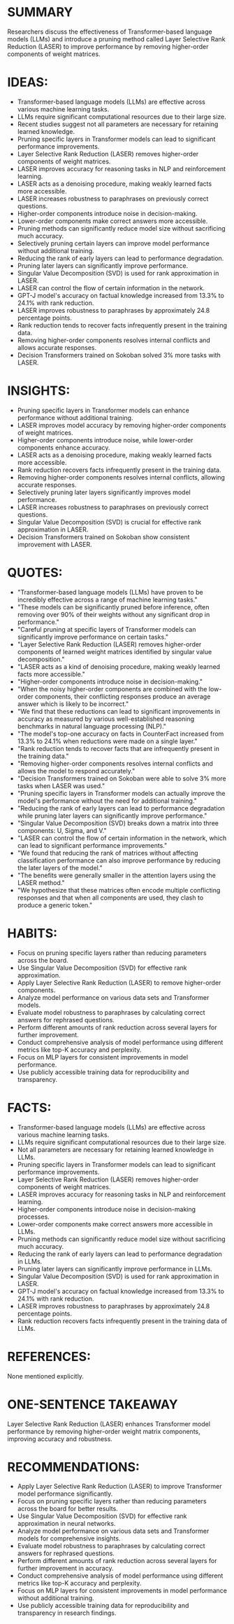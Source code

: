 # SUMMARY
Researchers discuss the effectiveness of Transformer-based language models (LLMs) and introduce a pruning method called Layer Selective Rank Reduction (LASER) to improve performance by removing higher-order components of weight matrices.

# IDEAS:
- Transformer-based language models (LLMs) are effective across various machine learning tasks.
- LLMs require significant computational resources due to their large size.
- Recent studies suggest not all parameters are necessary for retaining learned knowledge.
- Pruning specific layers in Transformer models can lead to significant performance improvements.
- Layer Selective Rank Reduction (LASER) removes higher-order components of weight matrices.
- LASER improves accuracy for reasoning tasks in NLP and reinforcement learning.
- LASER acts as a denoising procedure, making weakly learned facts more accessible.
- LASER increases robustness to paraphrases on previously correct questions.
- Higher-order components introduce noise in decision-making.
- Lower-order components make correct answers more accessible.
- Pruning methods can significantly reduce model size without sacrificing much accuracy.
- Selectively pruning certain layers can improve model performance without additional training.
- Reducing the rank of early layers can lead to performance degradation.
- Pruning later layers can significantly improve performance.
- Singular Value Decomposition (SVD) is used for rank approximation in LASER.
- LASER can control the flow of certain information in the network.
- GPT-J model's accuracy on factual knowledge increased from 13.3% to 24.1% with rank reduction.
- LASER improves robustness to paraphrases by approximately 24.8 percentage points.
- Rank reduction tends to recover facts infrequently present in the training data.
- Removing higher-order components resolves internal conflicts and allows accurate responses.
- Decision Transformers trained on Sokoban solved 3% more tasks with LASER.

# INSIGHTS:
- Pruning specific layers in Transformer models can enhance performance without additional training.
- LASER improves model accuracy by removing higher-order components of weight matrices.
- Higher-order components introduce noise, while lower-order components enhance accuracy.
- LASER acts as a denoising procedure, making weakly learned facts more accessible.
- Rank reduction recovers facts infrequently present in the training data.
- Removing higher-order components resolves internal conflicts, allowing accurate responses.
- Selectively pruning later layers significantly improves model performance.
- LASER increases robustness to paraphrases on previously correct questions.
- Singular Value Decomposition (SVD) is crucial for effective rank approximation in LASER.
- Decision Transformers trained on Sokoban show consistent improvement with LASER.

# QUOTES:
- "Transformer-based language models (LLMs) have proven to be incredibly effective across a range of machine learning tasks."
- "These models can be significantly pruned before inference, often removing over 90% of their weights without any significant drop in performance."
- "Careful pruning at specific layers of Transformer models can significantly improve performance on certain tasks."
- "Layer Selective Rank Reduction (LASER) removes higher-order components of learned weight matrices identified by singular value decomposition."
- "LASER acts as a kind of denoising procedure, making weakly learned facts more accessible."
- "Higher-order components introduce noise in decision-making."
- "When the noisy higher-order components are combined with the low-order components, their conflicting responses produce an average answer which is likely to be incorrect."
- "We find that these reductions can lead to significant improvements in accuracy as measured by various well-established reasoning benchmarks in natural language processing (NLP)."
- "The model's top-one accuracy on facts in CounterFact increased from 13.3% to 24.1% when reductions were made on a single layer."
- "Rank reduction tends to recover facts that are infrequently present in the training data."
- "Removing higher-order components resolves internal conflicts and allows the model to respond accurately."
- "Decision Transformers trained on Sokoban were able to solve 3% more tasks when LASER was used."
- "Pruning specific layers in Transformer models can actually improve the model's performance without the need for additional training."
- "Reducing the rank of early layers can lead to performance degradation while pruning later layers can significantly improve performance."
- "Singular Value Decomposition (SVD) breaks down a matrix into three components: U, Sigma, and V."
- "LASER can control the flow of certain information in the network, which can lead to significant performance improvements."
- "We found that reducing the rank of matrices without affecting classification performance can also improve performance by reducing the later layers of the model."
- "The benefits were generally smaller in the attention layers using the LASER method."
- "We hypothesize that these matrices often encode multiple conflicting responses and that when all components are used, they clash to produce a generic token."

# HABITS:
- Focus on pruning specific layers rather than reducing parameters across the board.
- Use Singular Value Decomposition (SVD) for effective rank approximation.
- Apply Layer Selective Rank Reduction (LASER) to remove higher-order components.
- Analyze model performance on various data sets and Transformer models.
- Evaluate model robustness to paraphrases by calculating correct answers for rephrased questions.
- Perform different amounts of rank reduction across several layers for further improvement.
- Conduct comprehensive analysis of model performance using different metrics like top-K accuracy and perplexity.
- Focus on MLP layers for consistent improvements in model performance.
- Use publicly accessible training data for reproducibility and transparency.

# FACTS:
- Transformer-based language models (LLMs) are effective across various machine learning tasks.
- LLMs require significant computational resources due to their large size.
- Not all parameters are necessary for retaining learned knowledge in LLMs.
- Pruning specific layers in Transformer models can lead to significant performance improvements.
- Layer Selective Rank Reduction (LASER) removes higher-order components of weight matrices.
- LASER improves accuracy for reasoning tasks in NLP and reinforcement learning.
- Higher-order components introduce noise in decision-making processes.
- Lower-order components make correct answers more accessible in LLMs.
- Pruning methods can significantly reduce model size without sacrificing much accuracy.
- Reducing the rank of early layers can lead to performance degradation in LLMs.
- Pruning later layers can significantly improve performance in LLMs.
- Singular Value Decomposition (SVD) is used for rank approximation in LASER.
- GPT-J model's accuracy on factual knowledge increased from 13.3% to 24.1% with rank reduction.
- LASER improves robustness to paraphrases by approximately 24.8 percentage points.
- Rank reduction recovers facts infrequently present in the training data of LLMs.

# REFERENCES:
None mentioned explicitly.

# ONE-SENTENCE TAKEAWAY
Layer Selective Rank Reduction (LASER) enhances Transformer model performance by removing higher-order weight matrix components, improving accuracy and robustness.

# RECOMMENDATIONS:
- Apply Layer Selective Rank Reduction (LASER) to improve Transformer model performance significantly.
- Focus on pruning specific layers rather than reducing parameters across the board for better results.
- Use Singular Value Decomposition (SVD) for effective rank approximation in neural networks.
- Analyze model performance on various data sets and Transformer models for comprehensive insights.
- Evaluate model robustness to paraphrases by calculating correct answers for rephrased questions.
- Perform different amounts of rank reduction across several layers for further improvement in accuracy.
- Conduct comprehensive analysis of model performance using different metrics like top-K accuracy and perplexity.
- Focus on MLP layers for consistent improvements in model performance without additional training.
- Use publicly accessible training data for reproducibility and transparency in research findings.